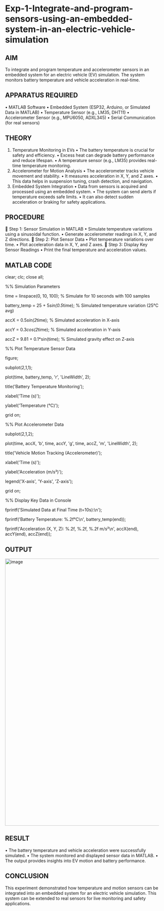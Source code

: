 # Exp-1-Integrate-and-program-sensors-using-an-embedded-system-in-an-electric-vehicle-simulation

## AIM
To integrate and program temperature and accelerometer sensors in an embedded system for an electric vehicle (EV) simulation. The system monitors battery temperature and vehicle acceleration in real-time.
 
## APPARATUS REQUIRED
•	MATLAB Software
•	Embedded System (ESP32, Arduino, or Simulated Data in MATLAB)
•	Temperature Sensor (e.g., LM35, DHT11)
•	Accelerometer Sensor (e.g., MPU6050, ADXL345)
•	Serial Communication (for real sensors)
 
## THEORY
1. Temperature Monitoring in EVs
•	The battery temperature is crucial for safety and efficiency.
•	Excess heat can degrade battery performance and reduce lifespan.
•	A temperature sensor (e.g., LM35) provides real-time temperature monitoring.
2. Accelerometer for Motion Analysis
•	The accelerometer tracks vehicle movement and stability.
•	It measures acceleration in X, Y, and Z axes.
•	This data helps in suspension tuning, crash detection, and navigation.
3. Embedded System Integration
•	Data from sensors is acquired and processed using an embedded system.
•	The system can send alerts if temperature exceeds safe limits.
•	It can also detect sudden acceleration or braking for safety applications.
 
## PROCEDURE
🔹 Step 1: Sensor Simulation in MATLAB
•	Simulate temperature variations using a sinusoidal function.
•	Generate accelerometer readings in X, Y, and Z directions.
🔹 Step 2: Plot Sensor Data
•	Plot temperature variations over time.
•	Plot acceleration data in X, Y, and Z axes.
🔹 Step 3: Display Key Sensor Readings
•	Print the final temperature and acceleration values.
 
## MATLAB CODE
clear; clc; close all;

%% Simulation Parameters

time = linspace(0, 10, 100); % Simulate for 10 seconds with 100 samples

battery_temp = 25 + 5*sin(0.5*time); % Simulated temperature variation (25°C avg)

accX = 0.5*sin(2*time);   % Simulated acceleration in X-axis

accY = 0.3*cos(2*time);   % Simulated acceleration in Y-axis

accZ = 9.81 + 0.1*sin(time); % Simulated gravity effect on Z-axis

%% Plot Temperature Sensor Data

figure;

subplot(2,1,1);

plot(time, battery_temp, 'r', 'LineWidth', 2);

title('Battery Temperature Monitoring');

xlabel('Time (s)');

ylabel('Temperature (°C)');

grid on;

%% Plot Accelerometer Data

subplot(2,1,2);

plot(time, accX, 'b', time, accY, 'g', time, accZ, 'm', 'LineWidth', 2);

title('Vehicle Motion Tracking (Accelerometer)');

xlabel('Time (s)');

ylabel('Acceleration (m/s²)');

legend('X-axis', 'Y-axis', 'Z-axis');

grid on;

%% Display Key Data in Console

fprintf('Simulated Data at Final Time (t=10s):\n');

fprintf('Battery Temperature: %.2f°C\n', battery_temp(end));

fprintf('Acceleration (X, Y, Z): %.2f, %.2f, %.2f m/s²\n', accX(end), accY(end), accZ(end));



## OUTPUT
<img width="1612" height="873" alt="image" src="https://github.com/user-attachments/assets/6208f72f-1c33-4b94-b9e2-0cf477ef1658" />


 
## RESULT
•	The battery temperature and vehicle acceleration were successfully simulated.
•	The system monitored and displayed sensor data in MATLAB.
•	The output provides insights into EV motion and battery performance.
 
## CONCLUSION
This experiment demonstrated how temperature and motion sensors can be integrated into an embedded system for an electric vehicle simulation. This system can be extended to real sensors for live monitoring and safety applications.

